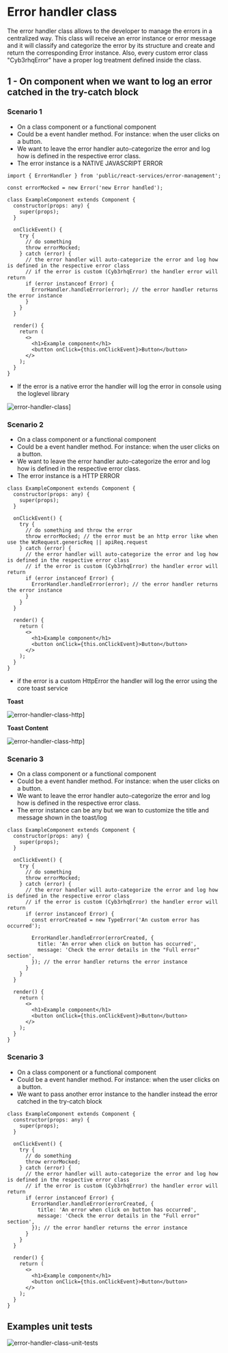 # Error handler class

The error handler class allows to the developer to manage the errors in a centralized way.
This class will receive an error instance or error message and it will classify and categorize the error by its structure and create and return the corresponding Error instance.
Also, every custom error class "Cyb3rhqError" have a proper log treatment defined inside the class.

## 1 - On component when we want to log an error catched in the try-catch block

### Scenario 1

- On a class component or a functional component
- Could be a event handler method. For instance: when the user clicks on a button.
- We want to leave the error handler auto-categorize the error and log how is defined in the respective error class.
- The error instance is a NATIVE JAVASCRIPT ERROR

```tsx
import { ErrorHandler } from 'public/react-services/error-management';

const errorMocked = new Error('new Error handled');

class ExampleComponent extends Component {
  constructor(props: any) {
    super(props);
  }

  onClickEvent() {
    try {
      // do something
      throw errorMocked;
    } catch (error) {
      // the error handler will auto-categorize the error and log how is defined in the respective error class
      // if the error is custom (Cyb3rhqError) the handler error will return
      if (error instanceof Error) {
        ErrorHandler.handleError(error); // the error handler returns the error instance
      }
    }
  }

  render() {
    return (
      <>
        <h1>Example component</h1>
        <button onClick={this.onClickEvent}>Button</button>
      </>
    );
  }
}
```

- If the error is a native error the handler will log the error in console using the loglevel library

![error-handler-class](./images/log-error.png)]

### Scenario 2

- On a class component or a functional component
- Could be a event handler method. For instance: when the user clicks on a button.
- We want to leave the error handler auto-categorize the error and log how is defined in the respective error class.
- The error instance is a HTTP ERROR

```tsx
class ExampleComponent extends Component {
  constructor(props: any) {
    super(props);
  }

  onClickEvent() {
    try {
      // do something and throw the error
      throw errorMocked; // the error must be an http error like when use the WzRequest.genericReq || apiReq.request
    } catch (error) {
      // the error handler will auto-categorize the error and log how is defined in the respective error class
      // if the error is custom (Cyb3rhqError) the handler error will return
      if (error instanceof Error) {
        ErrorHandler.handleError(error); // the error handler returns the error instance
      }
    }
  }

  render() {
    return (
      <>
        <h1>Example component</h1>
        <button onClick={this.onClickEvent}>Button</button>
      </>
    );
  }
}
```

- if the error is a custom HttpError the handler will log the error using the core toast service

**Toast**

![error-handler-class-http](./images/toast-error.png)]

**Toast Content**

![error-handler-class-http](./images/toast-error-details.png)]

### Scenario 3

- On a class component or a functional component
- Could be a event handler method. For instance: when the user clicks on a button.
- We want to leave the error handler auto-categorize the error and log how is defined in the respective error class.
- The error instance can be any but we wan to customize the title and message shown in the toast/log

```tsx
class ExampleComponent extends Component {
  constructor(props: any) {
    super(props);
  }

  onClickEvent() {
    try {
      // do something
      throw errorMocked;
    } catch (error) {
      // the error handler will auto-categorize the error and log how is defined in the respective error class
      // if the error is custom (Cyb3rhqError) the handler error will return
      if (error instanceof Error) {
        const errorCreated = new TypeError('An custom error has occurred');

        ErrorHandler.handleError(errorCreated, {
          title: 'An error when click on button has occurred',
          message: 'Check the error details in the "Full error" section',
        }); // the error handler returns the error instance
      }
    }
  }

  render() {
    return (
      <>
        <h1>Example component</h1>
        <button onClick={this.onClickEvent}>Button</button>
      </>
    );
  }
}
```

### Scenario 3

- On a class component or a functional component
- Could be a event handler method. For instance: when the user clicks on a button.
- We want to pass another error instance to the handler instead the error catched in the try-catch block

```tsx
class ExampleComponent extends Component {
  constructor(props: any) {
    super(props);
  }

  onClickEvent() {
    try {
      // do something
      throw errorMocked;
    } catch (error) {
      // the error handler will auto-categorize the error and log how is defined in the respective error class
      // if the error is custom (Cyb3rhqError) the handler error will return
      if (error instanceof Error) {
        ErrorHandler.handleError(errorCreated, {
          title: 'An error when click on button has occurred',
          message: 'Check the error details in the "Full error" section',
        }); // the error handler returns the error instance
      }
    }
  }

  render() {
    return (
      <>
        <h1>Example component</h1>
        <button onClick={this.onClickEvent}>Button</button>
      </>
    );
  }
}
```

## Examples unit tests

![error-handler-class-unit-tests](./images/error-handler-examples-unit-tests.jpg)
